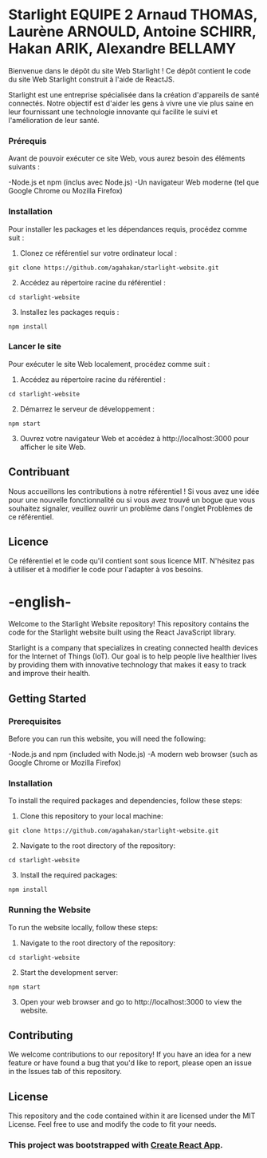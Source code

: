 # Starlight EQUIPE 2 Arnaud THOMAS, Laurène ARNOULD, Antoine SCHIRR, Hakan ARIK, Alexandre BELLAMY
Bienvenue dans le dépôt du site Web Starlight !
Ce dépôt contient le code du site Web Starlight construit à l'aide de ReactJS.

Starlight est une entreprise spécialisée dans la création d'appareils de santé connectés.
Notre objectif est d'aider les gens à vivre une vie plus saine en leur fournissant une technologie innovante qui facilite le suivi et l'amélioration de leur santé.

### Prérequis

Avant de pouvoir exécuter ce site Web, vous aurez besoin des éléments suivants :

-Node.js et npm (inclus avec Node.js)
-Un navigateur Web moderne (tel que Google Chrome ou Mozilla Firefox)

### Installation

Pour installer les packages et les dépendances requis, procédez comme suit :

1. Clonez ce référentiel sur votre ordinateur local :
```
git clone https://github.com/agahakan/starlight-website.git
```
2. Accédez au répertoire racine du référentiel :
```
cd starlight-website
```
3. Installez les packages requis :
```
npm install
```

### Lancer le site

Pour exécuter le site Web localement, procédez comme suit :
1. Accédez au répertoire racine du référentiel :
```
cd starlight-website
```
2. Démarrez le serveur de développement :
```
npm start
```
3. Ouvrez votre navigateur Web et accédez à http://localhost:3000 pour afficher le site Web.

## Contribuant

Nous accueillons les contributions à notre référentiel ! Si vous avez une idée pour une nouvelle fonctionnalité ou si vous avez trouvé un bogue que vous souhaitez signaler, veuillez ouvrir un problème dans l'onglet Problèmes de ce référentiel.

## Licence

Ce référentiel et le code qu'il contient sont sous licence MIT. N'hésitez pas à utiliser et à modifier le code pour l'adapter à vos besoins.

# -english-
Welcome to the Starlight Website repository!
This repository contains the code for the Starlight website built using the React JavaScript library.

Starlight is a company that specializes in creating connected health devices for the Internet of Things (IoT).
Our goal is to help people live healthier lives by providing them with innovative technology that makes it easy to track and improve their health.

## Getting Started

### Prerequisites

Before you can run this website, you will need the following:

-Node.js and npm (included with Node.js)
-A modern web browser (such as Google Chrome or Mozilla Firefox)

### Installation

To install the required packages and dependencies, follow these steps:

1. Clone this repository to your local machine:
```
git clone https://github.com/agahakan/starlight-website.git
```
2. Navigate to the root directory of the repository:
```
cd starlight-website
```
3. Install the required packages:
```
npm install
```

### Running the Website

To run the website locally, follow these steps:
1. Navigate to the root directory of the repository:
```
cd starlight-website
```
2. Start the development server:
```
npm start
```
3. Open your web browser and go to http://localhost:3000 to view the website.

## Contributing

We welcome contributions to our repository! If you have an idea for a new feature or have found a bug that you'd like to report, please open an issue in the Issues tab of this repository.

## License

This repository and the code contained within it are licensed under the MIT License. Feel free to use and modify the code to fit your needs.

### This project was bootstrapped with [Create React App](https://github.com/facebook/create-react-app).
